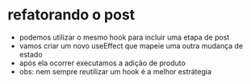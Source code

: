 # refatorando o post
- podemos utilizar o mesmo hook para incluir uma etapa de post
- vamos criar um novo useEffect que mapeie uma outra mudança de estado
- após ela ocorrer executamos a adição de produto
- obs: nem sempre reutilizar um hook é a melhor estrátegia